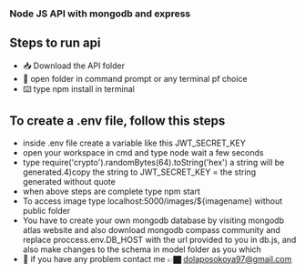 ### Node JS API with mongodb and express

## Steps to run api

 - 📥 Download the API folder
 - 📁 open folder in command prompt or any terminal pf choice
 - ⌨️ type npm install in terminal

## To create a .env file, follow this steps 
- inside .env file create a variable like this JWT_SECRET_KEY
- open your workspace in cmd and type node wait a few seconds 
- type require('crypto').randomBytes(64).toString('hex') a string will be generated.4)copy the string to JWT_SECRET_KEY = the string generated without quote
- when above steps are complete type npm start
- To access image type localhost:5000/images/${imagename} without public folder
- You have to create your own mongodb database by visiting mongodb atlas website and also download mongodb compass community and replace proccess.env.DB_HOST with the url provided to you in db.js, and also make changes to the schema in model folder as you which
 - 📧 if you have any problem contact me 👉🏿 dolaposokoya97@gmail.com 
